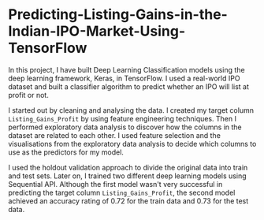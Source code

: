 # Predicting-Listing-Gains-in-the-Indian-IPO-Market-Using-TensorFlow
In this project, I have built Deep Learning Classification models using the deep learning framework, Keras, in TensorFlow. I used a real-world IPO dataset and built a classifier algorithm to predict whether an IPO will list at profit or not.

I started out by cleaning and analysing the data. I created my target column `Listing_Gains_Profit` by using feature engineering techniques. Then I performed exploratory data analysis to discover how the columns in the dataset are related to each other. I used feature selection and the visualisations from the exploratory data analysis to decide which columns to use as the predictors for my model.

I used the holdout validation approach to divide the original data into train and test sets. Later on, I trained two different deep learning models using Sequential API. Although the first model wasn't very successful in predicting the target column `Listing_Gains_Profit`, the second model achieved an accuracy rating of 0.72 for the train data and 0.73 for the test data.
